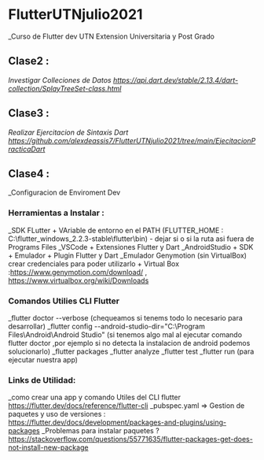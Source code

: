 # FlutterUTNjulio2021
_Curso de Flutter dev UTN Extension Universitaria y Post Grado


## Clase2 :
_Investigar Colleciones de Datos https://api.dart.dev/stable/2.13.4/dart-collection/SplayTreeSet-class.html_
## Clase3 :
_Realizar Ejercitacion de Sintaxis Dart  https://github.com/alexdeassis7/FlutterUTNjulio2021/tree/main/EjecitacionPracticaDart_
## Clase4 :
_Configuracion de Enviroment Dev

### Herramientas a Instalar :
_SDK FLutter + VAriable de entorno en el PATH (FLUTTER_HOME : C:\flutter_windows_2.2.3-stable\flutter\bin) - dejar si o si la ruta asi fuera de Programs Files 
_VSCode + Extensiones Flutter y Dart 
_AndroidStudio + SDK + Emulador + Plugin Flutter y Dart
_Emulador Genymotion (sin VirtualBox) crear credenciales para poder utilizarlo + Virtual Box :https://www.genymotion.com/download/ , https://www.virtualbox.org/wiki/Downloads

### Comandos Utilies CLI Flutter
_flutter doctor --verbose (chequeamos si tenems todo lo necesario para desarrollar)
_flutter config --android-studio-dir="C:\Program Files\Android\Android Studio" (si tenemos algo mal al ejecutar comando flutter doctor ,por ejemplo si no detecta la instalacion de                 android podemos solucionarlo)
_flutter packages 
_flutter analyze
_flutter test 
_flutter run (para ejecutar nuestra app)

### Links de Utilidad:
_como crear una app y comando Utiles del CLI flutter https://flutter.dev/docs/reference/flutter-cli
_pubspec.yaml => Gestion de paquetes y uso de versiones : https://flutter.dev/docs/development/packages-and-plugins/using-packages
_Problemas para instalar paquetes ?  https://stackoverflow.com/questions/55771635/flutter-packages-get-does-not-install-new-package
